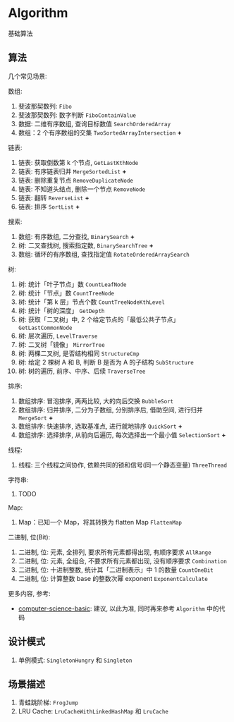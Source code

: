 # Algorithm

基础算法

## 算法

几个常见场景:

数组:

1. 斐波那契数列: `Fibo`
2. 斐波那契数列: 数字判断 `FiboContainValue`
3. 数据: 二维有序数组, 查询目标数值 `SearchOrderedArray`
4. 数组：2 个有序数组的交集 `TwoSortedArrayIntersection` **+**

链表:

1. 链表: 获取倒数第 k 个节点, `GetLastKthNode`
2. 链表: 有序链表归并 `MergeSortedList` **+**
3. 链表: 删除重复节点 `RemoveDuplicateNode`
4. 链表: 不知道头结点, 删除一个节点 `RemoveNode`
5. 链表: 翻转 `ReverseList` **+**
6. 链表: 排序 `SortList` **+**

搜索:

1. 数组: 有序数组, 二分查找, `BinarySearch` **+**
2. 树: 二叉查找树, 搜索指定数, `BinarySearchTree` **+**
3. 数组: 循环的有序数组, 查找指定值 `RotateOrderedArraySearch`

树:

1. 树: 统计「叶子节点」数 `CountLeafNode`
2. 树: 统计「节点」数 `CountTreeNode`
3. 树: 统计「第 k 层」节点个数 `CountTreeNodeKthLevel`
4. 树: 统计「树的深度」 `GetDepth`
5. 树: 获取「二叉树」中, 2 个给定节点的「最低公共子节点」 `GetLastCommonNode`
6. 树: 层次遍历, `LevelTraverse`
7. 树: 二叉树「镜像」 `MirrorTree`
8. 树: 两棵二叉树, 是否结构相同 `StructureCmp`
9. 树: 给定 2 棵树 A 和 B, 判断 B 是否为 A 的子结构 `SubStructure`
10. 树: 树的遍历, 前序、中序、后续 `TraverseTree`

排序:

1. 数组排序: 冒泡排序, 两两比较, 大的向后交换 `BubbleSort`
2. 数组排序: 归并排序, 二分为子数组, 分别排序后, 借助空间, 进行归并 `MergeSort` **+**
3. 数组排序: 快速排序, 选取基准点, 进行就地排序 `QuickSort` **+**
4. 数组排序: 选择排序, 从前向后遍历, 每次选择出一个最小值 `SelectionSort` **+**


线程:

1. 线程: 三个线程之间协作, 依赖共同的锁和信号(同一个静态变量) `ThreeThread`


字符串:

1. TODO


Map:

1. Map：已知一个 Map，将其转换为 flatten Map `FlattenMap`


二进制, 位(Bit):

1. 二进制, 位: 元素, 全排列, 要求所有元素都得出现, 有顺序要求 `AllRange`
2. 二进制, 位: 元素, 全组合, 不要求所有元素都出现, 没有顺序要求 `Combination`
3. 二进制, 位: 十进制整数, 统计其「二进制表示」中 1 的数量 `CountOneBit`
4. 二进制, 位: 计算整数 base 的整数次幂 exponent `ExponentCalculate`



更多内容, 参考:

* [computer-science-basic](https://github.com/ningg/computer-science-basic): 建议, 以此为准, 同时再来参考 `Algorithm` 中的代码

## 设计模式

1. 单例模式: `SingletonHungry` 和 `Singleton`


## 场景描述

1. 青蛙跳阶梯: `FrogJump`
2. LRU Cache: `LruCacheWithLinkedHashMap` 和 `LruCache`

